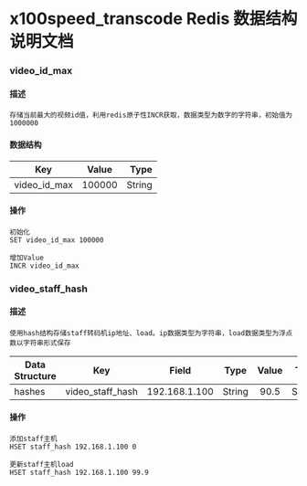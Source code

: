 x100speed_transcode Redis 数据结构说明文档
=======================================

### video\_id\_max
#### 描述
    存储当前最大的视频id值，利用redis原子性INCR获取，数据类型为数字的字符串，初始值为1000000
#### 数据结构
| Key            | Value         | Type   |
| -------------- |:-------------:| ------:|
| video\_id\_max | 100000        | String |

#### 操作
    初始化
    SET video_id_max 100000

    增加Value
    INCR video_id_max

### video\_staff\_hash
#### 描述
    使用hash结构存储staff转码机ip地址、load。ip数据类型为字符串，load数据类型为浮点数以字符串形式保存
| Data Structure | Key                | Field         | Type   | Value   | Type   |
| -------------- |:------------------:|:-------------:|:------:|:-------:| ------:|
| hashes         | video\_staff\_hash | 192.168.1.100 | String | 90.5    | String |

#### 操作
    添加staff主机
    HSET staff_hash 192.168.1.100 0
    
    更新staff主机load
    HSET staff_hash 192.168.1.100 99.9
    